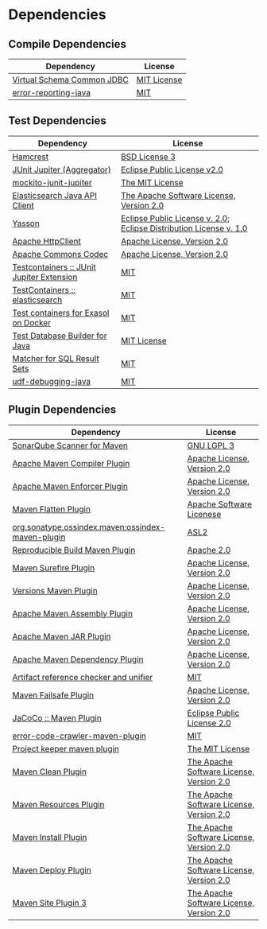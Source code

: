 <!-- @formatter:off -->
# Dependencies

## Compile Dependencies

| Dependency                      | License          |
| ------------------------------- | ---------------- |
| [Virtual Schema Common JDBC][0] | [MIT License][1] |
| [error-reporting-java][2]       | [MIT][3]         |

## Test Dependencies

| Dependency                                      | License                                                                        |
| ----------------------------------------------- | ------------------------------------------------------------------------------ |
| [Hamcrest][4]                                   | [BSD License 3][5]                                                             |
| [JUnit Jupiter (Aggregator)][6]                 | [Eclipse Public License v2.0][7]                                               |
| [mockito-junit-jupiter][8]                      | [The MIT License][9]                                                           |
| [Elasticsearch Java API Client][10]             | [The Apache Software License, Version 2.0][11]                                 |
| [Yasson][12]                                    | [Eclipse Public License v. 2.0][13]; [Eclipse Distribution License v. 1.0][14] |
| [Apache HttpClient][15]                         | [Apache License, Version 2.0][16]                                              |
| [Apache Commons Codec][17]                      | [Apache License, Version 2.0][11]                                              |
| [Testcontainers :: JUnit Jupiter Extension][18] | [MIT][19]                                                                      |
| [TestContainers :: elasticsearch][18]           | [MIT][19]                                                                      |
| [Test containers for Exasol on Docker][20]      | [MIT][3]                                                                       |
| [Test Database Builder for Java][21]            | [MIT License][22]                                                              |
| [Matcher for SQL Result Sets][23]               | [MIT][3]                                                                       |
| [udf-debugging-java][24]                        | [MIT][3]                                                                       |

## Plugin Dependencies

| Dependency                                              | License                                        |
| ------------------------------------------------------- | ---------------------------------------------- |
| [SonarQube Scanner for Maven][25]                       | [GNU LGPL 3][26]                               |
| [Apache Maven Compiler Plugin][27]                      | [Apache License, Version 2.0][11]              |
| [Apache Maven Enforcer Plugin][28]                      | [Apache License, Version 2.0][11]              |
| [Maven Flatten Plugin][29]                              | [Apache Software Licenese][16]                 |
| [org.sonatype.ossindex.maven:ossindex-maven-plugin][30] | [ASL2][16]                                     |
| [Reproducible Build Maven Plugin][31]                   | [Apache 2.0][16]                               |
| [Maven Surefire Plugin][32]                             | [Apache License, Version 2.0][11]              |
| [Versions Maven Plugin][33]                             | [Apache License, Version 2.0][11]              |
| [Apache Maven Assembly Plugin][34]                      | [Apache License, Version 2.0][11]              |
| [Apache Maven JAR Plugin][35]                           | [Apache License, Version 2.0][11]              |
| [Apache Maven Dependency Plugin][36]                    | [Apache License, Version 2.0][11]              |
| [Artifact reference checker and unifier][37]            | [MIT][3]                                       |
| [Maven Failsafe Plugin][38]                             | [Apache License, Version 2.0][11]              |
| [JaCoCo :: Maven Plugin][39]                            | [Eclipse Public License 2.0][40]               |
| [error-code-crawler-maven-plugin][41]                   | [MIT][3]                                       |
| [Project keeper maven plugin][42]                       | [The MIT License][43]                          |
| [Maven Clean Plugin][44]                                | [The Apache Software License, Version 2.0][16] |
| [Maven Resources Plugin][45]                            | [The Apache Software License, Version 2.0][16] |
| [Maven Install Plugin][46]                              | [The Apache Software License, Version 2.0][16] |
| [Maven Deploy Plugin][47]                               | [The Apache Software License, Version 2.0][16] |
| [Maven Site Plugin 3][48]                               | [The Apache Software License, Version 2.0][16] |

[0]: https://github.com/exasol/virtual-schema-common-jdbc/
[1]: https://github.com/exasol/virtual-schema-common-jdbc/blob/main/LICENSE
[2]: https://github.com/exasol/error-reporting-java
[3]: https://opensource.org/licenses/MIT
[4]: http://hamcrest.org/JavaHamcrest/
[5]: http://opensource.org/licenses/BSD-3-Clause
[6]: https://junit.org/junit5/
[7]: https://www.eclipse.org/legal/epl-v20.html
[8]: https://github.com/mockito/mockito
[9]: https://github.com/mockito/mockito/blob/main/LICENSE
[10]: https://github.com/elastic/elasticsearch-java/
[11]: https://www.apache.org/licenses/LICENSE-2.0.txt
[12]: https://projects.eclipse.org/projects/ee4j.yasson
[13]: http://www.eclipse.org/legal/epl-v20.html
[14]: http://www.eclipse.org/org/documents/edl-v10.php
[15]: http://hc.apache.org/httpcomponents-client
[16]: http://www.apache.org/licenses/LICENSE-2.0.txt
[17]: https://commons.apache.org/proper/commons-codec/
[18]: https://testcontainers.org
[19]: http://opensource.org/licenses/MIT
[20]: https://github.com/exasol/exasol-testcontainers
[21]: https://github.com/exasol/test-db-builder-java/
[22]: https://github.com/exasol/test-db-builder-java/blob/main/LICENSE
[23]: https://github.com/exasol/hamcrest-resultset-matcher
[24]: https://github.com/exasol/udf-debugging-java/
[25]: http://sonarsource.github.io/sonar-scanner-maven/
[26]: http://www.gnu.org/licenses/lgpl.txt
[27]: https://maven.apache.org/plugins/maven-compiler-plugin/
[28]: https://maven.apache.org/enforcer/maven-enforcer-plugin/
[29]: https://www.mojohaus.org/flatten-maven-plugin/
[30]: https://sonatype.github.io/ossindex-maven/maven-plugin/
[31]: http://zlika.github.io/reproducible-build-maven-plugin
[32]: https://maven.apache.org/surefire/maven-surefire-plugin/
[33]: http://www.mojohaus.org/versions-maven-plugin/
[34]: https://maven.apache.org/plugins/maven-assembly-plugin/
[35]: https://maven.apache.org/plugins/maven-jar-plugin/
[36]: https://maven.apache.org/plugins/maven-dependency-plugin/
[37]: https://github.com/exasol/artifact-reference-checker-maven-plugin
[38]: https://maven.apache.org/surefire/maven-failsafe-plugin/
[39]: https://www.jacoco.org/jacoco/trunk/doc/maven.html
[40]: https://www.eclipse.org/legal/epl-2.0/
[41]: https://github.com/exasol/error-code-crawler-maven-plugin
[42]: https://github.com/exasol/project-keeper/
[43]: https://github.com/exasol/project-keeper/blob/main/LICENSE
[44]: http://maven.apache.org/plugins/maven-clean-plugin/
[45]: http://maven.apache.org/plugins/maven-resources-plugin/
[46]: http://maven.apache.org/plugins/maven-install-plugin/
[47]: http://maven.apache.org/plugins/maven-deploy-plugin/
[48]: http://maven.apache.org/plugins/maven-site-plugin/
